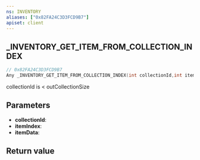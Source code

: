 ```yaml
---
ns: INVENTORY
aliases: ["0x82FA24C3D3FCD9B7"]
apiset: client
---
```

## _INVENTORY_GET_ITEM_FROM_COLLECTION_INDEX

```c
// 0x82FA24C3D3FCD9B7
Any _INVENTORY_GET_ITEM_FROM_COLLECTION_INDEX(int collectionId,int itemIndex,Any* itemData);
```

collectionId is < outCollectionSize

## Parameters
* **collectionId**:
* **itemIndex**:
* **itemData**:

## Return value